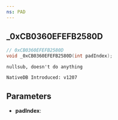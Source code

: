 ```yaml
---
ns: PAD
---
```

## _0xCB0360EFEFB2580D

```c
// 0xCB0360EFEFB2580D
void _0xCB0360EFEFB2580D(int padIndex);
```

```
nullsub, doesn't do anything

NativeDB Introduced: v1207
```

## Parameters
* **padIndex**:
